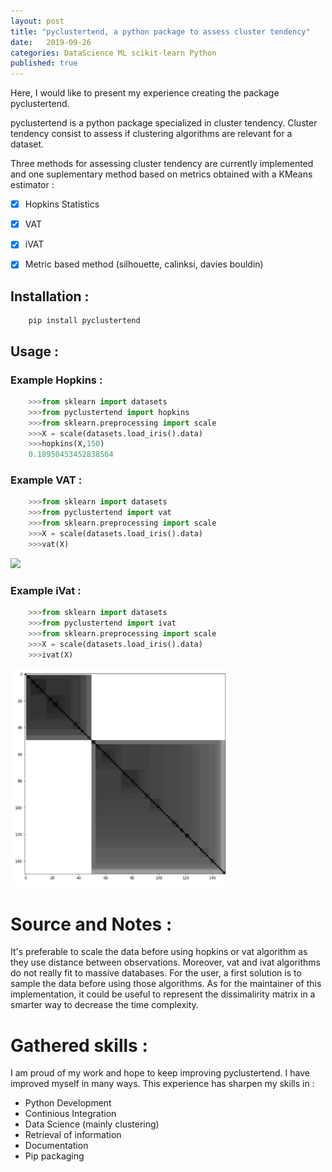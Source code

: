 ```yaml
---
layout: post
title: "pyclustertend, a python package to assess cluster tendency"
date:   2019-09-26
categories: DataScience ML scikit-learn Python
published: true
---
```


Here, I would like to present my experience creating the package pyclustertend.

pyclustertend is a python package specialized in cluster tendency. Cluster tendency consist to assess if clustering algorithms are relevant for a dataset.

Three methods for assessing cluster tendency are currently implemented and one suplementary method based on metrics obtained with a KMeans estimator :

- [x] Hopkins Statistics
- [x] VAT
- [x] iVAT

- [x] Metric based method (silhouette, calinksi, davies bouldin)

## Installation :

```shell
    pip install pyclustertend
```

## Usage :

### Example Hopkins :

```python
    >>>from sklearn import datasets
    >>>from pyclustertend import hopkins
    >>>from sklearn.preprocessing import scale
    >>>X = scale(datasets.load_iris().data)
    >>>hopkins(X,150)
    0.18950453452838564
```

### Example VAT :

```python
    >>>from sklearn import datasets
    >>>from pyclustertend import vat
    >>>from sklearn.preprocessing import scale
    >>>X = scale(datasets.load_iris().data)
    >>>vat(X)
```

<img height="350" src="https://raw.githubusercontent.com/lachhebo/pyclustertend/screenshots/vat.png" />

### Example iVat :


```python
    >>>from sklearn import datasets
    >>>from pyclustertend import ivat
    >>>from sklearn.preprocessing import scale
    >>>X = scale(datasets.load_iris().data)
    >>>ivat(X)
```

<img height="350" src="https://raw.githubusercontent.com/lachhebo/pyclustertend/screenshots/ivat.png" />


# Source and Notes :

It's preferable to scale the data before using hopkins or vat algorithm as they use distance between observations. Moreover, vat and ivat algorithms
do not really fit to massive databases. For the user, a first solution is to sample the data before using those algorithms. As for the maintainer of this implementation, it could be useful to represent the dissimalirity matrix in a smarter way to decrease the time complexity.


# Gathered skills :

I am proud of my work and hope to keep improving pyclustertend. I have improved myself in many ways. This experience has sharpen my skills in :

- Python Development
- Continious Integration
- Data Science (mainly clustering)
- Retrieval of information
- Documentation
- Pip packaging  
